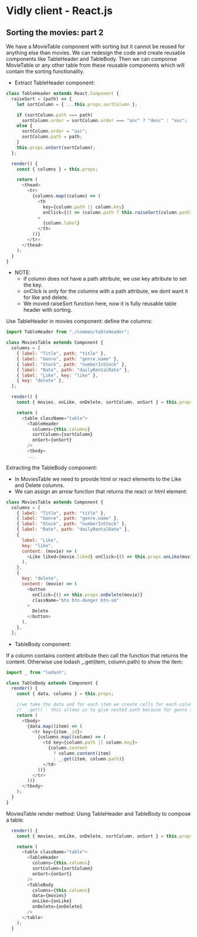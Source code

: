 # Vidly client - React.js

## Sorting the movies: part 2

We have a MovieTable component with sorting but it cannot be reused for anything else than movies. We can redesign the code and create reusable components like TableHeader and TableBody. Then we can componse MovieTable or any other table from these reusable components which will contain the sorting functionality.

- Extract TableHeader component:
```javascript
class TableHeader extends React.Component {
  raiseSort = (path) => {
    let sortColumn = { ...this.props.sortColumn };

    if (sortColumn.path === path)
      sortColumn.order = sortColumn.order === "asc" ? "desc" : "asc";
    else {
      sortColumn.order = "asc";
      sortColumn.path = path;
    }
    this.props.onSort(sortColumn);
  };

  render() {
    const { columns } = this.props;

    return (
      <thead>
        <tr>
          {columns.map((column) => (
            <th
              key={column.path || column.key}
              onClick={() => (column.path ? this.raiseSort(column.path) : null)}
            >
              {column.label}
            </th>
          ))}
        </tr>
      </thead>
    );
  }
}
```

- NOTE: 
  - if column does not have a path attribute, we use key attribute to set the key.
  - onClick is only for the columns with a path attribute, we dont want it for like and delete.
  - We moved raiseSort function here, now it is fully reusable table header with sorting.


Use TableHeader in movies component: define the columns:

```javascript
import TableHeader from "./common/tableHeader";

class MoviesTable extends Component {
  columns = [
    { label: "Title", path: "title" },
    { label: "Genre", path: "genre.name" },
    { label: "Stock", path: "numberInStock" },
    { label: "Rate", path: "dailyRentalRate" },
    { label: "Like", key: "like" },
    { key: "delete" },
  ];

  render() {
    const { movies, onLike, onDelete, sortColumn, onSort } = this.props;

    return (
      <table className="table">
        <TableHeader
          columns={this.columns}
          sortColumn={sortColumn}
          onSort={onSort}
        />
        <tbody>
        ...
```

Extracting the TableBody component:

- In MoviesTable we need to provide html or react elements to the Like and Delete columns.
- We can assign an arrow function that returns the react or html element:

```javascript
class MoviesTable extends Component {
  columns = [
    { label: "Title", path: "title" },
    { label: "Genre", path: "genre.name" },
    { label: "Stock", path: "numberInStock" },
    { label: "Rate", path: "dailyRentalRate" },
    {
      label: "Like",
      key: "like",
      content: (movie) => (
        <Like liked={movie.liked} onClick={() => this.props.onLike(movie)} />
      ),
    },
    {
      key: "delete",
      content: (movie) => (
        <button
          onClick={() => this.props.onDelete(movie)}
          className="btn btn-danger btn-sm"
        >
          Delete
        </button>
      ),
    },
  ];
```

- TableBody component:

If a column contains content attribute then call the function that returns the content. Otherwise use lodash _.get(item, column.path) to show the item:

```javascript
import _ from "lodash";

class TableBody extends Component {
  render() {
    const { data, columns } = this.props;

    //we take the data and for each item we create cells for each column.
    // _.get() - this allows us to give nested path because for genre the path is genre.name
    return (
      <tbody>
        {data.map((item) => (
          <tr key={item._id}>
            {columns.map((column) => (
              <td key={column.path || column.key}>
                {column.content
                  ? column.content(item)
                  : _.get(item, column.path)}
              </td>
            ))}
          </tr>
        ))}
      </tbody>
    );
  }
}
```

MoviesTable render method: Using TableHeader and TableBody to compose a table:

```javascript
  render() {
    const { movies, onLike, onDelete, sortColumn, onSort } = this.props;

    return (
      <table className="table">
        <TableHeader
          columns={this.columns}
          sortColumn={sortColumn}
          onSort={onSort}
        />
        <TableBody
          columns={this.columns}
          data={movies}
          onLike={onLike}
          onDelete={onDelete}
        />
      </table>
    );
  }
```